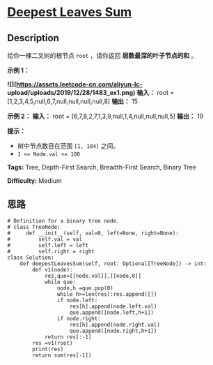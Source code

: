 # [Deepest Leaves Sum][title]

## Description

给你一棵二叉树的根节点 `root` ，请你返回 **层数最深的叶子节点的和** 。

**示例 1：**

**![](https://assets.leetcode-cn.com/aliyun-lc-
upload/uploads/2019/12/28/1483_ex1.png)**
            **输入：** root = [1,2,3,4,5,null,6,7,null,null,null,null,8]    **输出：** 15    

**示例 2：**
            **输入：** root = [6,7,8,2,7,1,3,9,null,1,4,null,null,null,5]    **输出：** 19    

**提示：**

  * 树中节点数目在范围 `[1, 104]` 之间。
  * `1 <= Node.val <= 100`


**Tags:** Tree, Depth-First Search, Breadth-First Search, Binary Tree

**Difficulty:** Medium

## 思路

``` python3
# Definition for a binary tree node.
# class TreeNode:
#     def __init__(self, val=0, left=None, right=None):
#         self.val = val
#         self.left = left
#         self.right = right
class Solution:
    def deepestLeavesSum(self, root: Optional[TreeNode]) -> int:
        def v1(node):
            res,que=[[node.val]],[[node,0]]
            while que:
                node,h =que.pop(0)
                while h>=len(res):res.append([])
                if node.left: 
                    res[h].append(node.left.val)
                    que.append([node.left,h+1])
                if node.right:
                    res[h].append(node.right.val)
                    que.append([node.right,h+1])  
            return res[:-1]    
        res =v1(root)
        print(res)
        return sum(res[-1])
```

[title]: https://leetcode-cn.com/problems/deepest-leaves-sum
